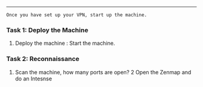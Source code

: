 
---
	Once you have set up your VPN, start up the machine.

### Task 1: Deploy the Machine

1.  Deploy the machine : Start the machine.

### Task 2: Reconnaissance

1.  Scan the machine, how many ports are open? 
	2
		Open the Zenmap and do an Intesnse